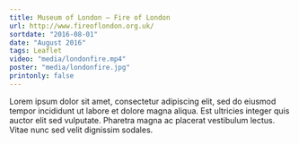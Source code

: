 ```yaml
---
title: Museum of London – Fire of London
url: http://www.fireoflondon.org.uk/
sortdate: "2016-08-01"
date: "August 2016"
tags: Leaflet
video: "media/londonfire.mp4"
poster: "media/londonfire.jpg"
printonly: false
---
```

Lorem ipsum dolor sit amet, consectetur adipiscing elit, sed do eiusmod tempor incididunt ut labore et dolore magna aliqua. Est ultricies integer quis auctor elit sed vulputate. Pharetra magna ac placerat vestibulum lectus. Vitae nunc sed velit dignissim sodales.